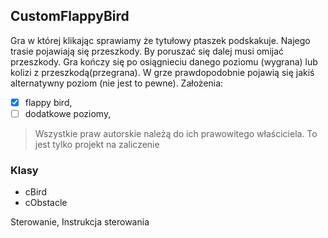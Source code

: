 ## CustomFlappyBird
Gra w której klikając sprawiamy że tytułowy ptaszek podskakuje. Najego trasie pojawiają się przeszkody. By poruszać się dalej musi omijać przeszkody. Gra kończy się po osiągnieciu danego poziomu (wygrana) lub kolizi z przeszkodą(przegrana). W grze prawdopodobnie pojawią się jakiś alternatywny poziom (nie jest to pewne).
Założenia:
- [x] flappy bird,
- [ ] dodatkowe poziomy,
>Wszystkie praw autorskie należą do ich prawowitego właściciela. To jest tylko projekt na zaliczenie

### Klasy 
- cBird
- cObstacle


Sterowanie, Instrukcja sterowania
